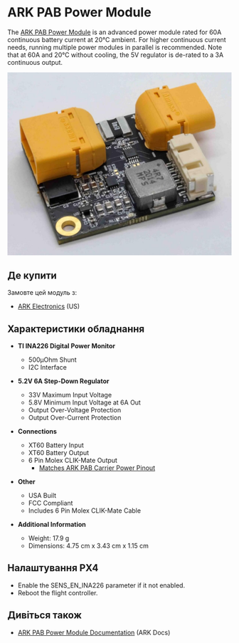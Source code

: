 # ARK PAB Power Module

The [ARK PAB Power Module](https://arkelectron.gitbook.io/ark-documentation/power/ark-pab-power-module) is an advanced power module rated for 60A continuous battery current at 20°C ambient.
For higher continuous current needs, running multiple power modules in parallel is recommended.
Note that at 60A and 20°C without cooling, the 5V regulator is de-rated to a 3A continuous output.

![ARK PAB Power Module](../../assets/hardware/power_module/ark_power_modules//ark_pab_power_module.jpg)

## Де купити

Замовте цей модуль з:

- [ARK Electronics](https://arkelectron.com/product/ark-pab-power-module/) (US)

## Характеристики обладнання

- **TI INA226 Digital Power Monitor**

  - 500μOhm Shunt
  - I2C Interface

- **5.2V 6A Step-Down Regulator**

  - 33V Maximum Input Voltage
  - 5.8V Minimum Input Voltage at 6A Out
  - Output Over-Voltage Protection
  - Output Over-Current Protection

- **Connections**

  - XT60 Battery Input
  - XT60 Battery Output
  - 6 Pin Molex CLIK-Mate Output
    - [Matches ARK PAB Carrier Power Pinout](https://arkelectron.gitbook.io/ark-documentation/flight-controllers/ark-pixhawk-autopilot-bus-carrier/pinout)

- **Other**

  - USA Built
  - FCC Compliant
  - Includes 6 Pin Molex CLIK-Mate Cable

- **Additional Information**
  - Weight: 17.9 g
  - Dimensions: 4.75 cm x 3.43 cm x 1.15 cm

## Налаштування PX4

- Enable the SENS_EN_INA226 parameter if it not enabled.
- Reboot the flight controller.

## Дивіться також

- [ARK PAB Power Module Documentation](https://arkelectron.gitbook.io/ark-documentation/power/ark-pab-power-module) (ARK Docs)
